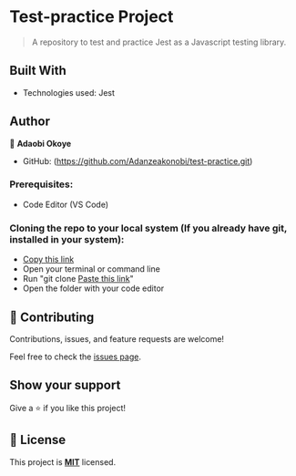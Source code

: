 # Test-practice Project

> A repository to test and practice Jest as a Javascript testing library.

## Built With

- Technologies used: Jest

## Author

👤 **Adaobi Okoye**

- GitHub: (https://github.com/Adanzeakonobi/test-practice.git)

### Prerequisites:

- Code Editor (VS Code)

### Cloning the repo to your local system (If you already have git, installed in your system):

- [Copy this link](https://github.com/Adanzeakonobi/test-practice.git)
- Open your terminal or command line
- Run "git clone [Paste this link](https://github.com/Adanzeakonobi/test-practice.git)"
- Open the folder with your code editor

## 🤝 Contributing

Contributions, issues, and feature requests are welcome!

Feel free to check the [issues page](../../issues/).

## Show your support

Give a ⭐️ if you like this project!


## 📝 License

This project is **[MIT](./LICENSE.md)** licensed.